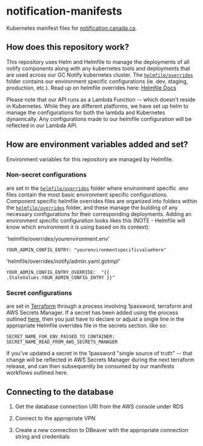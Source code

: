 # notification-manifests

Kubernetes manifest files for [notification.canada.ca](https://notification.canada.ca).

## How does this repository work?

This repository uses Helm and Helmfile to manage the deployments of all notify components along with any kubernetes tools and deployments that are used across our GC Notify kubernetes cluster. The  [`helmfile/overrides`](helmfile/overrides) folder contains our environment specific configurations (ie. dev, staging, production, etc.).  Read up on helmfile overrides here:
[Helmfile Docs](https://helmfile.readthedocs.io/en/latest/)

Please note that our API runs as a Lambda Function -- which doesn't reside in Kubernetes.  While they are different platforms, we have set up helm to manage the configurations for both the lambda and Kubernetes dynamically.  Any configurations made to our helmfile configuration will be reflected in our Lambda API.

## How are environment variables added and set?

Environment variables for this repository are managed by Helmfile.  

### Non-secret configurations 
are set in the [`helmfile/overrides`](helmfile/overrides) folder where environment specific .env files contain the most basic environment specific configurations. Component specific helmfile overrides files are organized into folders within the [`helmfile/overrides`](helmfile/overrides) folder, and these manage the building of any necessary configurations for their corresponding deployments.
Adding an environment specific configuration looks likes this (NOTE - Helmfile will know which environment it is using based on its context):

'helmfile/overrides/yourenvironment.env'
```
YOUR_ADMIN_CONFIG_ENTRY: "yourenvironmentspecificvaluehere"
```

'helmfile/overrides/notify/admin.yaml.gotmpl'
```
YOUR_ADMIN_CONFIG_ENTRY_OVERRIDE:  "{{ .StateValues.YOUR_ADMIN_CONFIG_ENTRY }}"
```

### Secret configurations 
are set in [Terraform](https://github.com/cds-snc/notification-terraform) through a process involving 1password, terraform and AWS Secrets Manager.  If a secret has been added using the process outlined [here](https://github.com/cds-snc/notification-terraform/blob/main/docs/creatingSecrets.md), then you just have to declare or adjust a single line in the appropriate Helmfile overrides file in the secrets section. like so:
```
SECRET_NAME_FOR_ENV_PASSED_TO_CONTAINER: SECRET_NAME_READ_FROM_AWS_SECRETS_MANAGER 
```

If you've updated a secret in the 1password "single source of truth" -- that change will be reflected in AWS Secrets Manager during the next terraform release, and can then subsequently be consumed by our manifests workflows outlined here.

## Connecting to the database

1. Get the database connection URI from the AWS console under RDS

2. Connect to the appropriate VPN

3. Create a new connection to DBeaver with the appropriate connection string and credentials
